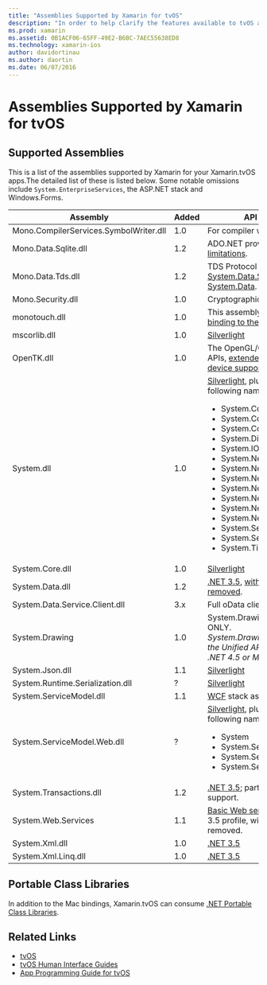 ```yaml
---
title: "Assemblies Supported by Xamarin for tvOS"
description: "In order to help clarify the features available to tvOS applications, this document provides a list of assemblies supported by Xamarin for tvOS development."
ms.prod: xamarin
ms.assetid: 0B1ACF06-65FF-49E2-B6BC-7AEC55638ED8
ms.technology: xamarin-ios
author: davidortinau
ms.author: daortin
ms.date: 06/07/2016
---
```


# Assemblies Supported by Xamarin for tvOS

## Supported Assemblies

This is a list of the assemblies supported by Xamarin for your Xamarin.tvOS apps.The detailed list of these is listed below.  Some notable omissions include `System.EnterpriseServices`, the ASP.NET stack and Windows.Forms.

|Assembly|Added|API Compatibility|
|---|---|---|
|Mono.CompilerServices.SymbolWriter.dll|1.0|For compiler writers.|
|Mono.Data.Sqlite.dll|1.2|ADO.NET provider for SQLite; see [limitations](~/ios/data-cloud/system.data.md).|
|Mono.Data.Tds.dll|1.2|TDS Protocol support; used for [System.Data.SqlClient](xref:System.Data.SqlClient) support within [System.Data](~/ios/data-cloud/system.data.md).|
|Mono.Security.dll|1.0|Cryptographic APIs.|
|monotouch.dll|1.0|This assembly contains the [C# binding to the CocoaTouch API](https://docs.microsoft.com/dotnet/api/?view=xamarinios-10.8).|
|mscorlib.dll|1.0|[Silverlight](https://msdn.microsoft.com/library/cc838194(VS.95).aspx)|
|OpenTK.dll|1.0|The OpenGL/OpenAL object oriented APIs, [extended to provide iPhone device support](xref:OpenGLES).|
|System.dll|1.0|[Silverlight](https://msdn.microsoft.com/library/cc838194(VS.95).aspx), plus types from the following namespaces: <ul><li>System.Collections.Specialized</li> <li>System.ComponentModel</li> <li>System.ComponentModel.Design</li> <li>System.Diagnostics</li> <li>System.IO.Compression</li> <li>System.Net</li> <li>System.Net.Cache</li> <li>System.Net.Mail</li> <li>System.Net.Mime</li> <li>System.Net.NetworkInformation</li> <li>System.Net.Security</li> <li>System.Net.Sockets</li> <li>System.Security.Authentication</li> <li>System.Security.Cryptography</li> <li>System.Timers</li></ul>|
|System.Core.dll|1.0|[Silverlight](https://msdn.microsoft.com/library/cc838194(VS.95).aspx)|
|System.Data.dll|1.2|[.NET 3.5](https://msdn.microsoft.com/library/ms229335.aspx), [with some functionality removed](~/ios/data-cloud/system.data.md).|
|System.Data.Service.Client.dll|3.x|Full oData client.|
|System.Drawing|1.0|System.Drawing API - Classic API ONLY.<br />_System.Drawing is not supported in the Unified API for the Xamarin.Mac .NET 4.5 or Mobile frameworks._|
|System.Json.dll|1.1|[Silverlight](https://msdn.microsoft.com/library/cc838194(VS.95).aspx)|
|System.Runtime.Serialization.dll|?|[Silverlight](https://msdn.microsoft.com/library/cc838194(VS.95).aspx)|
|System.ServiceModel.dll|1.1|[WCF](https://docs.microsoft.com/xamarin/cross-platform/data-cloud/web-services/) stack as present in [Silverlight](https://msdn.microsoft.com/library/cc838194(VS.95).aspx)|
|System.ServiceModel.Web.dll|?|[Silverlight](https://msdn.microsoft.com/library/cc838194(VS.95).aspx), plus types from the following namespaces: <ul><li>System</li><li>System.ServiceModel.Channels</li><li>System.ServiceModel.Description</li><li>System.ServiceModel.Web</li></ul>|
|System.Transactions.dll|1.2|[.NET 3.5](https://msdn.microsoft.com/library/ms229335.aspx); part of [System.Data](https://docs.microsoft.com/xamarin/ios/data-cloud/system.data) support.|
|System.Web.Services|1.1|[Basic Web services](https://docs.microsoft.com/xamarin/cross-platform/data-cloud/web-services/) from the .NET 3.5 profile, with the server features removed.|
|System.Xml.dll|1.0|[.NET 3.5](https://msdn.microsoft.com/library/ms229335.aspx)|
|System.Xml.Linq.dll|1.0|[.NET 3.5](https://msdn.microsoft.com/library/ms229335.aspx)|

<a name="Summary" />

## Portable Class Libraries

In addition to the Mac bindings, Xamarin.tvOS can consume [.NET Portable Class Libraries](~/cross-platform/app-fundamentals/pcl.md).

## Related Links

- [tvOS](https://developer.apple.com/tvos/)
- [tvOS Human Interface Guides](https://developer.apple.com/tvos/human-interface-guidelines/)
- [App Programming Guide for tvOS](https://developer.apple.com/library/prerelease/tvos/documentation/General/Conceptual/AppleTV_PG/)
